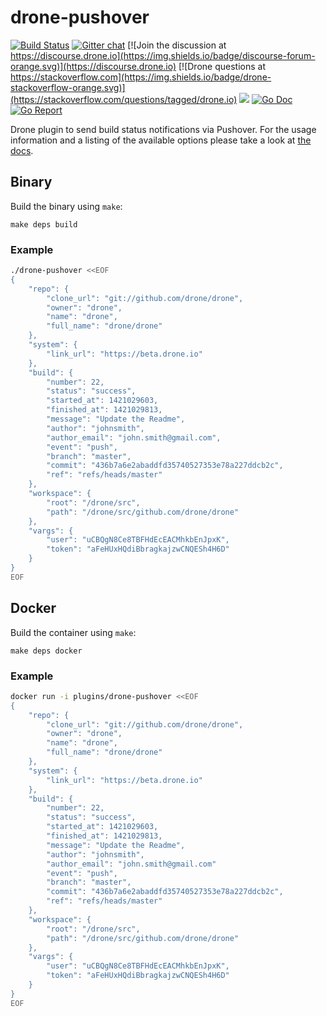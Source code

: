 # drone-pushover

[![Build Status](http://cloud.drone.io/api/badges/drone-plugins/drone-pushover/status.svg)](http://cloud.drone.io/drone-plugins/drone-pushover)
[![Gitter chat](https://badges.gitter.im/drone/drone.png)](https://gitter.im/drone/drone)
[![Join the discussion at https://discourse.drone.io](https://img.shields.io/badge/discourse-forum-orange.svg)](https://discourse.drone.io)
[![Drone questions at https://stackoverflow.com](https://img.shields.io/badge/drone-stackoverflow-orange.svg)](https://stackoverflow.com/questions/tagged/drone.io)
[![](https://images.microbadger.com/badges/image/plugins/pushover.svg)](https://microbadger.com/images/plugins/pushover "Get your own image badge on microbadger.com")
[![Go Doc](https://godoc.org/github.com/drone-plugins/drone-pushover?status.svg)](http://godoc.org/github.com/drone-plugins/drone-pushover)
[![Go Report](https://goreportcard.com/badge/github.com/drone-plugins/drone-pushover)](https://goreportcard.com/report/github.com/drone-plugins/drone-pushover)

Drone plugin to send build status notifications via Pushover. For the usage information and a listing of the available options please take a look at [the docs](DOCS.md).

## Binary

Build the binary using `make`:

```
make deps build
```

### Example

```sh
./drone-pushover <<EOF
{
    "repo": {
        "clone_url": "git://github.com/drone/drone",
        "owner": "drone",
        "name": "drone",
        "full_name": "drone/drone"
    },
    "system": {
        "link_url": "https://beta.drone.io"
    },
    "build": {
        "number": 22,
        "status": "success",
        "started_at": 1421029603,
        "finished_at": 1421029813,
        "message": "Update the Readme",
        "author": "johnsmith",
        "author_email": "john.smith@gmail.com",
        "event": "push",
        "branch": "master",
        "commit": "436b7a6e2abaddfd35740527353e78a227ddcb2c",
        "ref": "refs/heads/master"
    },
    "workspace": {
        "root": "/drone/src",
        "path": "/drone/src/github.com/drone/drone"
    },
    "vargs": {
        "user": "uCBQgN8Ce8TBFHdEcEACMhkbEnJpxK",
        "token": "aFeHUxHQdiBbragkajzwCNQESh4H6D"
    }
}
EOF
```

## Docker

Build the container using `make`:

```
make deps docker
```

### Example

```sh
docker run -i plugins/drone-pushover <<EOF
{
    "repo": {
        "clone_url": "git://github.com/drone/drone",
        "owner": "drone",
        "name": "drone",
        "full_name": "drone/drone"
    },
    "system": {
        "link_url": "https://beta.drone.io"
    },
    "build": {
        "number": 22,
        "status": "success",
        "started_at": 1421029603,
        "finished_at": 1421029813,
        "message": "Update the Readme",
        "author": "johnsmith",
        "author_email": "john.smith@gmail.com"
        "event": "push",
        "branch": "master",
        "commit": "436b7a6e2abaddfd35740527353e78a227ddcb2c",
        "ref": "refs/heads/master"
    },
    "workspace": {
        "root": "/drone/src",
        "path": "/drone/src/github.com/drone/drone"
    },
    "vargs": {
        "user": "uCBQgN8Ce8TBFHdEcEACMhkbEnJpxK",
        "token": "aFeHUxHQdiBbragkajzwCNQESh4H6D"
    }
}
EOF
```
